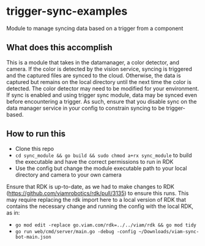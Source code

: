 # trigger-sync-examples
Module to manage syncing data based on a trigger from a component

## What does this accomplish
This is a module that takes in the datamanager, a color detector, and camera. If the color is detected by the vision service, syncing is triggered and the captured files are synced to the cloud. Otherwise, the data is captured but remains on the local directory until the next time the color is detected. The color detector may need to be modified for your environment. If sync is enabled and using trigger sync module, data may be synced even before encountering a trigger. As such, ensure that you disable sync on the data manager service in your config to constrain syncing to be trigger-based.

## How to run this
- Clone this repo
- `cd sync_module && go build && sudo chmod a+rx sync_module` to build the executable and have the correct permissions to run in RDK
- Use the config but change the module executable path to your local directory and camera to your own camera

Ensure that RDK is up-to-date, as we had to make changes to RDK (https://github.com/viamrobotics/rdk/pull/3135) to ensure this runs. This may require replacing the rdk import here to a local version of RDK that contains the necessary change and running the config with the local RDK, as in:
- `go mod edit -replace go.viam.com/rdk=../../viam/rdk && go mod tidy`
- `go run web/cmd/server/main.go -debug -config ~/Downloads/viam-sync-bot-main.json`
